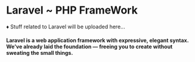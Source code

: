 # Laravel ~ PHP FrameWork

♦ Stuff related to Laravel will be uploaded here...
#### Laravel is a web application framework with expressive, elegant syntax. We’ve already laid the foundation — freeing you to create without sweating the small things.